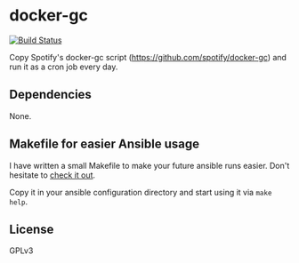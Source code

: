 docker-gc
========

[![Build Status](https://travis-ci.org/paulRbr/ansible-docker-gc.svg)](https://travis-ci.org/paulRbr/ansible-docker-gc)

Copy Spotify's docker-gc script (https://github.com/spotify/docker-gc) and run it as a cron job every day.

Dependencies
------------

None.

Makefile for easier Ansible usage
------------------

I have written a small Makefile to make your future ansible runs easier. Don't hesitate to [check it out](https://github.com/paulRbr/ansible-makefile/blob/master/Makefile).

Copy it in your ansible configuration directory and start using it via `make help`.

License
-------

GPLv3
